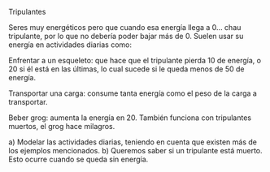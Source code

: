 
Tripulantes

Seres muy energéticos pero que cuando esa energía llega a 0... chau tripulante, por lo que no debería poder bajar más de 0. Suelen usar su energía en actividades diarias como:

Enfrentar a un esqueleto: que hace que el tripulante pierda 10 de energía, o 20 si él está en las últimas, lo cual sucede si le queda menos de 50 de energía.

Transportar una carga: consume tanta energía como el peso de la carga a transportar.

Beber grog: aumenta la energía en 20. También funciona con tripulantes muertos, el grog hace milagros.



a) Modelar las actividades diarias, teniendo en cuenta que existen más de los ejemplos mencionados.
b) Queremos saber si un tripulante está muerto. Esto ocurre cuando se queda sin energía.







